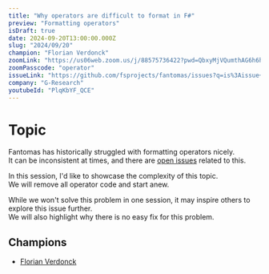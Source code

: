 ```yaml
---
title: "Why operators are difficult to format in F#"
preview: "Formatting operators"
isDraft: true
date: 2024-09-20T13:00:00.000Z
slug: "2024/09/20"
champion: "Florian Verdonck"
zoomLink: "https://us06web.zoom.us/j/88575736422?pwd=QbxyMjVQumthAG6h6huwXwi4aSavKE.1"
zoomPasscode: "operator"
issueLink: "https://github.com/fsprojects/fantomas/issues?q=is%3Aissue+is%3Aopen+operator"
company: "G-Research"
youtubeId: "PlqKbYF_QCE"
---
```


# Topic

Fantomas has historically struggled with formatting operators nicely.  
It can be inconsistent at times, and there are [open issues](https://github.com/fsprojects/fantomas/issues?q=is%3Aissue+is%3Aopen+operator) related to this.

In this session, I'd like to showcase the complexity of this topic.  
We will remove all operator code and start anew.

While we won't solve this problem in one session, it may inspire others to explore this issue further.  
We will also highlight why there is no easy fix for this problem.

## Champions

- [Florian Verdonck](https://github.com/nojaf)
